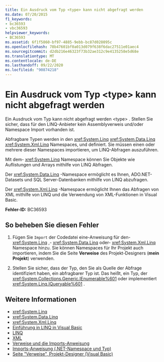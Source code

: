 ```yaml
---
title: Ein Ausdruck vom Typ <type> kann nicht abgefragt werden
ms.date: 07/20/2015
f1_keywords:
- bc36593
- vbc36593
helpviewer_keywords:
- BC36593
ms.assetid: 6f1f5860-bf97-4885-9ebb-bc87d028095c
ms.openlocfilehash: 78b47601bf0a013d079f638f6dac27511e01aec4
ms.sourcegitcommit: d2db216e46323f73b32ae312c9e4135258e5d68e
ms.translationtype: MT
ms.contentlocale: de-DE
ms.lasthandoff: 09/22/2020
ms.locfileid: "90874218"
---
```

# <a name="expression-of-type-type-is-not-queryable"></a>Ein Ausdruck vom Typ \<type> kann nicht abgefragt werden

Ein Ausdruck vom Typ kann nicht abgefragt werden \<type> . Stellen Sie sicher, dass für den LINQ-Anbieter kein Assemblyverweis und/oder Namespace Import vorhanden ist.  
  
 Abfragbare Typen werden in den <xref:System.Linq> <xref:System.Data.Linq> <xref:System.Xml.Linq> Namespaces, und definiert. Sie müssen einen oder mehrere dieser Namespaces importieren, um LINQ-Abfragen auszuführen.  
  
 Mit dem- <xref:System.Linq> Namespace können Sie Objekte wie Auflistungen und Arrays mithilfe von LINQ Abfragen.  
  
 Der <xref:System.Data.Linq> -Namespace ermöglicht es Ihnen, ADO.NET-Datasets und SQL Server-Datenbanken mithilfe von LINQ abzufragen.  
  
 Der <xref:System.Xml.Linq> -Namespace ermöglicht Ihnen das Abfragen von XML mithilfe von LINQ und die Verwendung von XML-Funktionen in Visual Basic.  
  
 **Fehler-ID:** BC36593  
  
## <a name="to-correct-this-error"></a>So beheben Sie diesen Fehler  
  
1. Fügen Sie `Import` der Codedatei eine-Anweisung für den- <xref:System.Linq> ,- <xref:System.Data.Linq> oder- <xref:System.Xml.Linq> Namespace hinzu. Sie können Namespaces für Ihr Projekt auch importieren, indem Sie die Seite **Verweise** des Projekt-Designers (**mein Projekt**) verwenden.  
  
2. Stellen Sie sicher, dass der Typ, den Sie als Quelle der Abfrage identifiziert haben, ein abfragbarer Typ ist. Das heißt, ein Typ, der <xref:System.Collections.Generic.IEnumerable%601> oder implementiert <xref:System.Linq.IQueryable%601> .  
  
## <a name="see-also"></a>Weitere Informationen

- <xref:System.Linq>
- <xref:System.Data.Linq>
- <xref:System.Xml.Linq>
- [Einführung in LINQ in Visual Basic](../../programming-guide/language-features/linq/introduction-to-linq.md)
- [LINQ](../../programming-guide/language-features/linq/index.md)
- [XML](../../programming-guide/language-features/xml/index.md)
- [Verweise und die Imports-Anweisung](../../programming-guide/program-structure/references-and-the-imports-statement.md)
- [Imports-Anweisung (.NET-Namespace und Typ)](../statements/imports-statement-net-namespace-and-type.md)
- [Seite "Verweise", Projekt-Designer (Visual Basic)](/visualstudio/ide/reference/references-page-project-designer-visual-basic)
